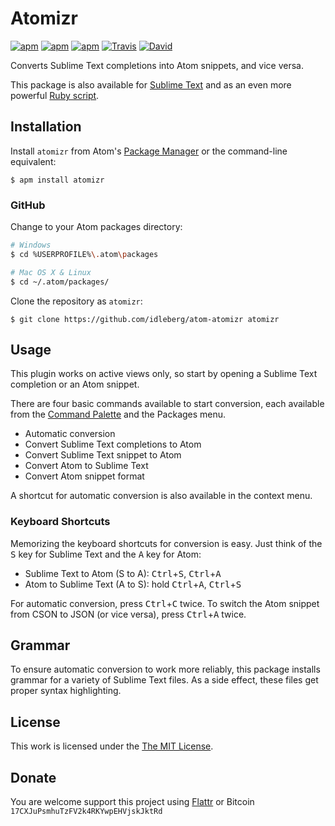 # Atomizr

[![apm](https://img.shields.io/apm/l/atomizr.svg?style=flat-square)](https://atom.io/packages/atomizr)
[![apm](https://img.shields.io/apm/v/atomizr.svg?style=flat-square)](https://atom.io/packages/atomizr)
[![apm](https://img.shields.io/apm/dm/atomizr.svg?style=flat-square)](https://atom.io/packages/atomizr)
[![Travis](https://img.shields.io/travis/idleberg/atom-atomizr.svg?style=flat-square)](https://travis-ci.org/idleberg/atom-atomizr)
[![David](https://img.shields.io/david/dev/idleberg/atom-atomizr.svg?style=flat-square)](https://david-dm.org/idleberg/atom-atomizr#info=dependencies)

Converts Sublime Text completions into Atom snippets, and vice versa.

This package is also available for [Sublime Text](https://github.com/idleberg/sublime-atomizr) and as an even more powerful [Ruby script](https://github.com/idleberg/atomizr).

## Installation

Install `atomizr` from Atom's [Package Manager](http://flight-manual.atom.io/using-atom/sections/atom-packages/) or the command-line equivalent:

`$ apm install atomizr`

### GitHub

Change to your Atom packages directory:

```bash
# Windows
$ cd %USERPROFILE%\.atom\packages

# Mac OS X & Linux
$ cd ~/.atom/packages/
```

Clone the repository as `atomizr`:

`$ git clone https://github.com/idleberg/atom-atomizr atomizr`

## Usage

This plugin works on active views only, so start by opening a Sublime Text completion or an Atom snippet.

There are four basic commands available to start conversion, each available from the [Command Palette](http://flight-manual.atom.io/getting-started/sections/atom-basics/#_command_palette) and the Packages menu.

* Automatic conversion
* Convert Sublime Text completions to Atom
* Convert Sublime Text snippet to Atom
* Convert Atom to Sublime Text
* Convert Atom snippet format

A shortcut for automatic conversion is also available in the context menu.

### Keyboard Shortcuts

Memorizing the keyboard shortcuts for conversion is easy. Just think of the <kbd>S</kbd> key for Sublime Text and the <kbd>A</kbd> key for Atom:

* Sublime Text to Atom (S to A): <kbd>Ctrl</kbd>+<kbd>S</kbd>, <kbd>Ctrl</kbd>+<kbd>A</kbd>
* Atom to Sublime Text (A to S): hold <kbd>Ctrl</kbd>+<kbd>A</kbd>, <kbd>Ctrl</kbd>+<kbd>S</kbd>

For automatic conversion, press <kbd>Ctrl</kbd>+<kbd>C</kbd> twice. To switch the Atom snippet from CSON to JSON (or vice versa), press <kbd>Ctrl</kbd>+<kbd>A</kbd> twice.

## Grammar

To ensure automatic conversion to work more reliably, this package installs grammar for a variety of Sublime Text files. As a side effect, these files get proper syntax highlighting.

## License

This work is licensed under the [The MIT License](LICENSE.md).

## Donate

You are welcome support this project using [Flattr](https://flattr.com/submit/auto?user_id=idleberg&url=https://github.com/idleberg/atom-atomizr) or Bitcoin `17CXJuPsmhuTzFV2k4RKYwpEHVjskJktRd`
